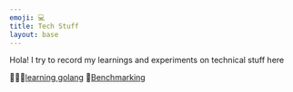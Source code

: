```yaml
---
emoji: 💻
title: Tech Stuff
layout: base
---
```


Hola! I try to record my learnings and experiments on technical stuff here

👨🏻‍🔬[learning golang](learning_golang)
🚅[Benchmarking](learning_golang/benchmarking/)